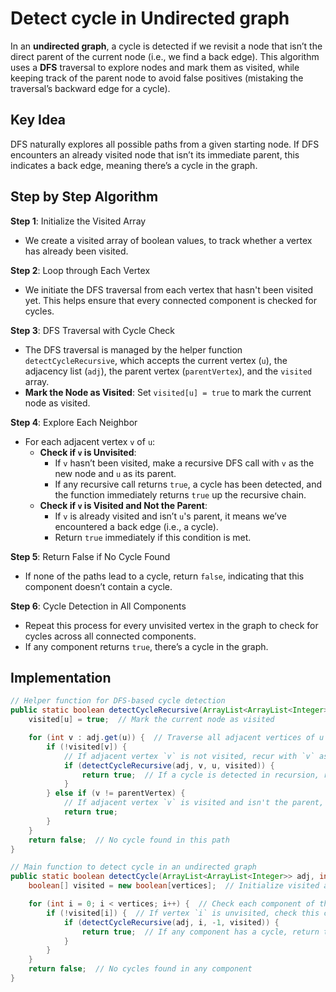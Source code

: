 # Detect cycle in Undirected graph

In an **undirected graph**, a cycle is detected if we revisit a node that isn’t the direct parent of the current node (i.e., we find a back edge). This algorithm uses a **DFS** traversal to explore nodes and mark them as visited, while keeping track of the parent node to avoid false positives (mistaking the traversal’s backward edge for a cycle).

## Key Idea

DFS naturally explores all possible paths from a given starting node. If DFS encounters an already visited node that isn’t its immediate parent, this indicates a back edge, meaning there’s a cycle in the graph.

## Step by Step Algorithm

**Step 1**: Initialize the Visited Array

- We create a visited array of boolean values, to track whether a vertex has already been visited.

**Step 2**: Loop through Each Vertex

- We initiate the DFS traversal from each vertex that hasn't been visited yet. This helps ensure that every connected component is checked for cycles.

**Step 3**: DFS Traversal with Cycle Check

- The DFS traversal is managed by the helper function `detectCycleRecursive`, which accepts the current vertex (`u`), the adjacency list (`adj`), the parent vertex (`parentVertex`), and the `visited` array.
- **Mark the Node as Visited**: Set `visited[u] = true` to mark the current node as visited.

**Step 4**: Explore Each Neighbor

- For each adjacent vertex `v` of `u`:
  - **Check if `v` is Unvisited**:
    - If `v` hasn’t been visited, make a recursive DFS call with `v` as the new node and `u` as its parent.
    - If any recursive call returns `true`, a cycle has been detected, and the function immediately returns `true` up the recursive chain.
  - **Check if `v` is Visited and Not the Parent**:
    - If `v` is already visited and isn’t `u`'s parent, it means we’ve encountered a back edge (i.e., a cycle).
    - Return `true` immediately if this condition is met.

**Step 5**: Return False if No Cycle Found

- If none of the paths lead to a cycle, return `false`, indicating that this component doesn’t contain a cycle.

**Step 6**: Cycle Detection in All Components

- Repeat this process for every unvisited vertex in the graph to check for cycles across all connected components.
- If any component returns `true`, there’s a cycle in the graph.

## Implementation

```java
// Helper function for DFS-based cycle detection
public static boolean detectCycleRecursive(ArrayList<ArrayList<Integer>> adj, int u, int parentVertex, boolean[] visited) {
    visited[u] = true;  // Mark the current node as visited

    for (int v : adj.get(u)) {  // Traverse all adjacent vertices of u
        if (!visited[v]) {
            // If adjacent vertex `v` is not visited, recur with `v` as the current node
            if (detectCycleRecursive(adj, v, u, visited)) {
                return true;  // If a cycle is detected in recursion, return true
            }
        } else if (v != parentVertex) {
            // If adjacent vertex `v` is visited and isn't the parent, we found a back edge (cycle)
            return true;
        }
    }
    return false;  // No cycle found in this path
}

// Main function to detect cycle in an undirected graph
public static boolean detectCycle(ArrayList<ArrayList<Integer>> adj, int vertices) {
    boolean[] visited = new boolean[vertices];  // Initialize visited array

    for (int i = 0; i < vertices; i++) {  // Check each component of the graph
        if (!visited[i]) {  // If vertex `i` is unvisited, check this component
            if (detectCycleRecursive(adj, i, -1, visited)) {
                return true;  // If any component has a cycle, return true
            }
        }
    }
    return false;  // No cycles found in any component
}
```
